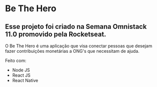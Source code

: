 # Be The Hero

## Esse projeto foi criado na Semana Omnistack 11.0 promovido pela Rocketseat. 

O Be The Hero é uma aplicação que visa conectar pessoas que desejam fazer 
contribuições monetárias a ONG's que necessitam de ajuda.

Feito com:
* Node JS 
* React JS
* React Native
